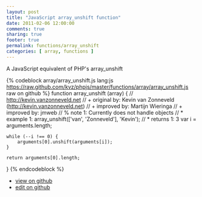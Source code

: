 ```yaml
---
layout: post
title: "JavaScript array_unshift function"
date: 2011-02-06 12:00:00
comments: true
sharing: true
footer: true
permalink: functions/array_unshift
categories: [ array, functions ]
---
```

A JavaScript equivalent of PHP's array_unshift
<!-- more -->
{% codeblock array/array_unshift.js lang:js https://raw.github.com/kvz/phpjs/master/functions/array/array_unshift.js raw on github %}
function array_unshift (array) {
    // http://kevin.vanzonneveld.net
    // +   original by: Kevin van Zonneveld (http://kevin.vanzonneveld.net)
    // +   improved by: Martijn Wieringa
    // +   improved by: jmweb
    // %        note 1: Currently does not handle objects
    // *     example 1: array_unshift(['van', 'Zonneveld'], 'Kevin');
    // *     returns 1: 3
    var i = arguments.length;

    while (--i !== 0) {
        arguments[0].unshift(arguments[i]);
    }

    return arguments[0].length;
}
{% endcodeblock %}
<ul>
 <li><a href="https://github.com/kvz/phpjs/blob/master/functions/array/array_unshift.js">view on github</a></li>
 <li><a href="https://github.com/kvz/phpjs/edit/master/functions/array/array_unshift.js">edit on github</a></li>
</ul>
